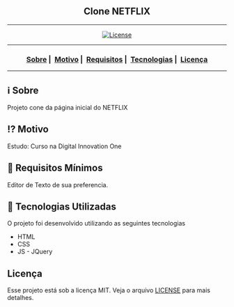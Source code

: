 <h2 align="center">Clone NETFLIX</h2>

___




<p align="center">
  <a href="LICENSE">
    <img alt="License" src="https://img.shields.io/badge/license-MIT-%23F8952D">
  </a>
</p>

___

<h3 align="center">
  <a href="#information_source-sobre">Sobre</a>&nbsp;|&nbsp;
  <a href="#interrobang-motivo">Motivo</a>&nbsp;|&nbsp;
  <a href="#seedling-requisitos-mínimos">Requisitos</a>&nbsp;|&nbsp;
  <a href="#rocket-tecnologias-utilizadas">Tecnologias</a>&nbsp;|&nbsp;
  <a href="#licença">Licença</a>
</h3>

___


## :information_source: Sobre

Projeto cone da página inicial do NETFLIX

## :interrobang: Motivo

Estudo: Curso na Digital Innovation One

## :seedling: Requisitos Mínimos

Editor de Texto de sua preferencia.

## :rocket: Tecnologias Utilizadas 

O projeto foi desenvolvido utilizando as seguintes tecnologias

- HTML
- CSS
- JS - JQuery


## Licença 

Esse projeto está sob a licença MIT. Veja o arquivo [LICENSE](LICENSE) para mais detalhes.
